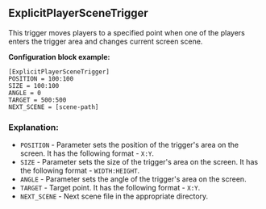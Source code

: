  ## ExplicitPlayerSceneTrigger

 This trigger moves players to a specified point when one of the players enters the trigger area and changes current screen scene.

 **Configuration block example:**

    [ExplicitPlayerSceneTrigger]
    POSITION = 100:100
    SIZE = 100:100
    ANGLE = 0
    TARGET = 500:500
    NEXT_SCENE = [scene-path]

 ### Explanation:

 * `POSITION` - Parameter sets the position of the trigger's area on the screen. It has the following format - `X:Y`.
 * `SIZE` - Parameter sets the size of the trigger's area on the screen. It has the following format - `WIDTH:HEIGHT`.
 * `ANGLE` - Parameter sets the angle of the trigger's area on the screen. 
 * `TARGET` - Target point. It has the following format - `X:Y`.
 * `NEXT_SCENE` - Next scene file in the appropriate directory.